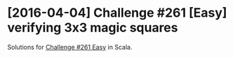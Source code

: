 # [2016-04-04] Challenge #261 [Easy] verifying 3x3 magic squares

Solutions for [Challenge #261 Easy](https://www.reddit.com/r/dailyprogrammer/comments/4dccix/20160404_challenge_261_easy_verifying_3x3_magic/) in Scala.
